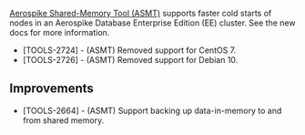 [Aerospike Shared-Memory Tool (ASMT)](https://docs.aerospike.com/tools/asmt) supports faster cold starts of nodes in an Aerospike Database Enterprise Edition (EE) cluster. See the new docs for more information.

* [TOOLS-2724] - (ASMT) Removed support for CentOS 7.
* [TOOLS-2726] - (ASMT) Removed support for Debian 10.

## Improvements
* [TOOLS-2664] - (ASMT) Support backing up data-in-memory to and from shared memory. 

